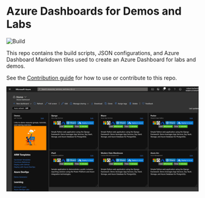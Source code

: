 # Azure Dashboards for Demos and Labs
![Build](https://github.com/ralacher/azure-dashboards/workflows/Build/badge.svg)

This repo contains the build scripts, JSON configurations, and Azure Dashboard Markdown tiles used to create an Azure Dashboard for labs and demos.

See the [Contribution guide](CONTRIBUTING.md) for how to use or contribute to this repo.

![Dashboard](images/dashboard.png)
